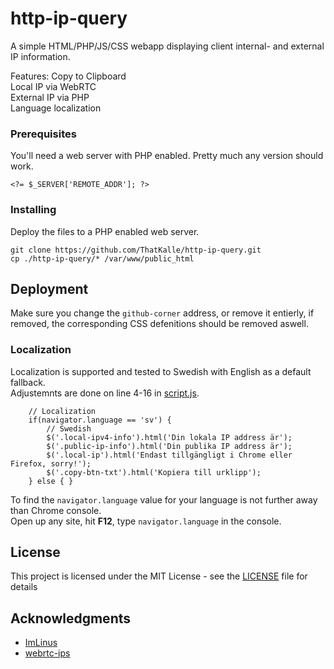 # http-ip-query

A simple HTML/PHP/JS/CSS webapp displaying client internal- and external IP information.

Features: Copy to Clipboard<br>
          Local IP via WebRTC<br>
          External IP via PHP<br>
          Language localization<br>

### Prerequisites

You'll need a web server with PHP enabled. Pretty much any version should work.

```
<?= $_SERVER['REMOTE_ADDR']; ?>
```

### Installing

Deploy the files to a PHP enabled web server.
```
git clone https://github.com/ThatKalle/http-ip-query.git
cp ./http-ip-query/* /var/www/public_html
```

## Deployment

Make sure you change the `github-corner` address, or remove it entierly, if removed, the corresponding CSS defenitions should be removed aswell.

### Localization

Localization is supported and tested to Swedish with English as a default fallback.<br>
Adjustemnts are done on line 4-16 in [script.js](script.js).
```
    // Localization
    if(navigator.language == 'sv') {
        // Swedish
        $('.local-ipv4-info').html('Din lokala IP address är');
        $('.public-ip-info').html('Din publika IP address är');
        $('.local-ip').html('Endast tillgängligt i Chrome eller Firefox, sorry!');
        $('.copy-btn-txt').html('Kopiera till urklipp');
    } else { }
```
To find the `navigator.language` value for your language is not further away than Chrome console.<br>
Open up any site, hit **F12**, type `navigator.language` in the console.

## License

This project is licensed under the MIT License - see the [LICENSE](LICENSE) file for details

## Acknowledgments

* [ImLinus](https://github.com/imlinus)
* [webrtc-ips](https://github.com/diafygi/webrtc-ips)
